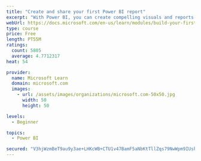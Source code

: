 ```yaml
---
title: "Create and share your first Power BI report"
excerpt: "With Power BI, you can create compelling visuals and reports. In this module, you learn how to use Power BI Desktop to connect to data, build visuals, and create a report that you can share with others in your organization. You then learn how to publish the report to the Power BI service, so that others can see your insights and benefit from your work."
webUrl: https://docs.microsoft.com/en-us/learn/modules/build-your-first-power-bi-report/
type: course
price: Free
length: PT55M
ratings:
  count: 5805
  average: 4.7712317
heat: 54

provider:
  name: Microsoft Learn
  domain: microsoft.com
  images:
    - url: /assets/images/organizations/microsoft.com-50x50.jpg
      width: 50
      height: 50

levels:
  - Beginner

topics:
  - Power BI

secured: "V3hjWzmBeT9au9y3ae+LHKcWB+CTU1v47BamF5aNbKtTllZqs79NwWpm9IUskHC+c3CnpVQeX0ymRcw0L5+WengjvwLObzCiyc52uzsxg8hRqrMghvAgo4DGDLVnG0Dj/rj9hn4Uek4CL/f3V+svrg7QWTwEDH/P1r+Lcg9a+ghjHEmY9DHQ1lDKvZA2n/+aliUmri75RWwrsVdwDWvuWZn3Kg8st2IJu81RHiem41PIkBj+sXXpa/ovMFZ6nefWsyLd10cw3S7BmIyNugDjORf9f/TARjD5LgqIlrabQzG1eKI+ZaM9cEZHmLED+fSFqAAMaxjPw6mLI3lVSY8B2DclluZNMAuVWEEV8IMoeMSO981jC54mdtQ01Vb5i2M3s21PFKQ9MU2iYXCn+D4Yh9GVeUjLoiKMxve4SoXKEwE=;2jOmJx9YQ5WLiwrcRqv43g=="
---
```


